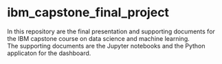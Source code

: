 # ibm_capstone_final_project

In this repository are the final presentation and supporting documents for the IBM capstone course on data science and machine learning.  
The supporting documents are the Jupyter notebooks and the Python applicaton for the dashboard.
